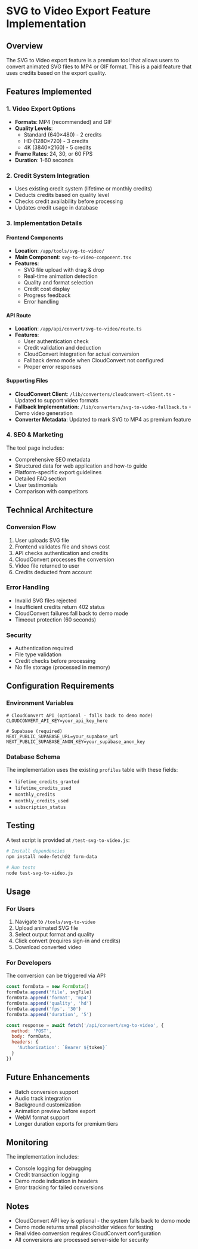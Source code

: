 # SVG to Video Export Feature Implementation

## Overview
The SVG to Video export feature is a premium tool that allows users to convert animated SVG files to MP4 or GIF format. This is a paid feature that uses credits based on the export quality.

## Features Implemented

### 1. Video Export Options
- **Formats**: MP4 (recommended) and GIF
- **Quality Levels**:
  - Standard (640×480) - 2 credits
  - HD (1280×720) - 3 credits  
  - 4K (3840×2160) - 5 credits
- **Frame Rates**: 24, 30, or 60 FPS
- **Duration**: 1-60 seconds

### 2. Credit System Integration
- Uses existing credit system (lifetime or monthly credits)
- Deducts credits based on quality level
- Checks credit availability before processing
- Updates credit usage in database

### 3. Implementation Details

#### Frontend Components
- **Location**: `/app/tools/svg-to-video/`
- **Main Component**: `svg-to-video-component.tsx`
- **Features**:
  - SVG file upload with drag & drop
  - Real-time animation detection
  - Quality and format selection
  - Credit cost display
  - Progress feedback
  - Error handling

#### API Route
- **Location**: `/app/api/convert/svg-to-video/route.ts`
- **Features**:
  - User authentication check
  - Credit validation and deduction
  - CloudConvert integration for actual conversion
  - Fallback demo mode when CloudConvert not configured
  - Proper error responses

#### Supporting Files
- **CloudConvert Client**: `/lib/converters/cloudconvert-client.ts` - Updated to support video formats
- **Fallback Implementation**: `/lib/converters/svg-to-video-fallback.ts` - Demo video generation
- **Converter Metadata**: Updated to mark SVG to MP4 as premium feature

### 4. SEO & Marketing
The tool page includes:
- Comprehensive SEO metadata
- Structured data for web application and how-to guide
- Platform-specific export guidelines
- Detailed FAQ section
- User testimonials
- Comparison with competitors

## Technical Architecture

### Conversion Flow
1. User uploads SVG file
2. Frontend validates file and shows cost
3. API checks authentication and credits
4. CloudConvert processes the conversion
5. Video file returned to user
6. Credits deducted from account

### Error Handling
- Invalid SVG files rejected
- Insufficient credits return 402 status
- CloudConvert failures fall back to demo mode
- Timeout protection (60 seconds)

### Security
- Authentication required
- File type validation
- Credit checks before processing
- No file storage (processed in memory)

## Configuration Requirements

### Environment Variables
```env
# CloudConvert API (optional - falls back to demo mode)
CLOUDCONVERT_API_KEY=your_api_key_here

# Supabase (required)
NEXT_PUBLIC_SUPABASE_URL=your_supabase_url
NEXT_PUBLIC_SUPABASE_ANON_KEY=your_supabase_anon_key
```

### Database Schema
The implementation uses the existing `profiles` table with these fields:
- `lifetime_credits_granted`
- `lifetime_credits_used`
- `monthly_credits`
- `monthly_credits_used`
- `subscription_status`

## Testing

A test script is provided at `/test-svg-to-video.js`:
```bash
# Install dependencies
npm install node-fetch@2 form-data

# Run tests
node test-svg-to-video.js
```

## Usage

### For Users
1. Navigate to `/tools/svg-to-video`
2. Upload animated SVG file
3. Select output format and quality
4. Click convert (requires sign-in and credits)
5. Download converted video

### For Developers
The conversion can be triggered via API:
```javascript
const formData = new FormData()
formData.append('file', svgFile)
formData.append('format', 'mp4')
formData.append('quality', 'hd')
formData.append('fps', '30')
formData.append('duration', '5')

const response = await fetch('/api/convert/svg-to-video', {
  method: 'POST',
  body: formData,
  headers: {
    'Authorization': `Bearer ${token}`
  }
})
```

## Future Enhancements
- Batch conversion support
- Audio track integration
- Background customization
- Animation preview before export
- WebM format support
- Longer duration exports for premium tiers

## Monitoring
The implementation includes:
- Console logging for debugging
- Credit transaction logging
- Demo mode indication in headers
- Error tracking for failed conversions

## Notes
- CloudConvert API key is optional - the system falls back to demo mode
- Demo mode returns small placeholder videos for testing
- Real video conversion requires CloudConvert configuration
- All conversions are processed server-side for security